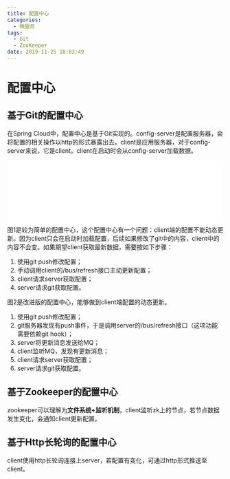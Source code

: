 ```yaml
---
title: 配置中心
categories:
  - 微服务
tags:
  - Git
  - ZooKeeper
date: 2019-11-25 18:03:49
---
```


# 配置中心

<!-- more --> 

## 基于Git的配置中心

在Spring Cloud中，配置中心是基于Git实现的。config-server是配置服务器，会将配置的相关操作以http的形式暴露出去。client是应用服务器，对于config-server来说，它是client。client在启动时会从config-server加载数据。

<embed src="Config_Git.svg" width="100%" type="image/svg+xml"/>
图1是较为简单的配置中心，这个配置中心有一个问题：client端的配置不能动态更新。因为client只会在启动时加载配置，后续如果修改了git中的内容，client中的内容不会变。如果期望client获取最新数据，需要按如下步骤：

1. 使用git push修改配置；
2. 手动调用client的/bus/refresh接口主动更新配置；
3. client请求server获取配置；
4. server请求git获取配置。



图2是改进版的配置中心，能够做到client端配置的动态更新。



1. 使用git push修改配置；
2. git服务器发现有push事件，于是调用server的/bus/refresh接口（这项功能需要依赖git hook）；
3. server将更新消息发送给MQ；
4. client监听MQ，发现有更新消息；
5. client请求server获取配置；
6. server请求git获取配置。



## 基于Zookeeper的配置中心

zookeeper可以理解为**文件系统+监听机制**，client监听zk上的节点，若节点数据发生变化，会通知client更新配置。



## 基于Http长轮询的配置中心

client使用http长轮询连接上server，若配置有变化，可通过http形式推送至client。